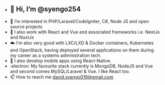 - ## 👋 Hi, I’m @syengo254
- 👀 I’m interested in PHP/Laravel/CodeIgniter, C#, Node JS and open source projects
- 🌱 I also work with React and Vue and associated frameworks i.e. NextJs and NuxtJs
- ☁️ I'm also very good with LXC/LXD & Docker containers, Kubernetes and OpenStack, having deployed several applications on them during my career as a systems administration tech.
- 📳 I also develop mobile apps using React-Native.
- :electron: My favourite stack currently is MongoDB, NodeJS and Vue and second comes MySQL/Laravel & Vue. I like React too.
- 📫 How to reach me david.syengo019@gmail.com

<!---
syengo254/syengo254 is a ✨ special ✨ repository because its `README.md` (this file) appears on your GitHub profile.
You can click the Preview link to take a look at your changes.
--->
